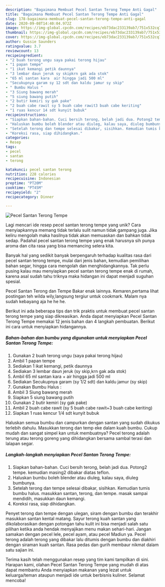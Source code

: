```yaml
---
description: "Bagaimana Membuat Pecel Santan Terong Tempe Anti Gagal"
title: "Bagaimana Membuat Pecel Santan Terong Tempe Anti Gagal"
slug: 178-bagaimana-membuat-pecel-santan-terong-tempe-anti-gagal
date: 2020-09-08T14:40:04.972Z
image: https://img-global.cpcdn.com/recipes/eb73dac233139ab7/751x532cq70/pecel-santan-terong-tempe-foto-resep-utama.jpg
thumbnail: https://img-global.cpcdn.com/recipes/eb73dac233139ab7/751x532cq70/pecel-santan-terong-tempe-foto-resep-utama.jpg
cover: https://img-global.cpcdn.com/recipes/eb73dac233139ab7/751x532cq70/pecel-santan-terong-tempe-foto-resep-utama.jpg
author: Gussie Saunders
ratingvalue: 3.7
reviewcount: 13
recipeingredient:
- "2 buah terong ungu saya pakai terong hijau"
- "1 papan tempe"
- "1 ikat kemangi petik daunnya"
- "3 lembar daun jeruk sy skipkrn gak ada stok"
- "65 ml santan kara  air hingga jadi 500 ml"
- "Secukupnya garam sy 12 sdt dan kaldu jamur sy skip"
- " Bumbu Halus "
- "3 Siung bawang merah"
- "5 siung bawang putih"
- "2 butir kemiri sy gak pake"
- "2 buah cabe rawit sy 5 buah cabe rawit3 buah cabe keriting"
- "1 ruas kencur 14 sdt kunyit bubuk"
recipeinstructions:
- "Siapkan bahan-bahan. Cuci bersih terong, belah jadi dua. Potong2 tempe. kemudian masing2 dibakar diatas teflon."
- "Haluskan bumbu boleh blender atau diuleg, kalau saya, diuleg bumbunya."
- "Setelah terong dan tempe selesai dibakar, sisihkan. Kemudian tumis bumbu halus. masukkan santan, terong, dan tempe. masak sampai mendidih, masukkan daun kemangi."
- "Koreksi rasa, siap dihidangkan."
categories:
- Resep
tags:
- pecel
- santan
- terong

katakunci: pecel santan terong 
nutrition: 228 calories
recipecuisine: Indonesian
preptime: "PT20M"
cooktime: "PT45M"
recipeyield: "2"
recipecategory: Dinner

---
```



![Pecel Santan Terong Tempe](https://img-global.cpcdn.com/recipes/eb73dac233139ab7/751x532cq70/pecel-santan-terong-tempe-foto-resep-utama.jpg)

Lagi mencari ide resep pecel santan terong tempe yang unik? Cara menyiapkannya memang tidak terlalu sulit namun tidak gampang juga. Jika keliru mengolah maka hasilnya tidak akan memuaskan dan bahkan tidak sedap. Padahal pecel santan terong tempe yang enak harusnya sih punya aroma dan cita rasa yang bisa memancing selera kita.

Banyak hal yang sedikit banyak berpengaruh terhadap kualitas rasa dari pecel santan terong tempe, mulai dari jenis bahan, kemudian pemilihan bahan segar, hingga cara mengolah dan menghidangkannya. Tak perlu pusing kalau mau menyiapkan pecel santan terong tempe enak di rumah, karena asal sudah tahu triknya maka hidangan ini dapat menjadi suguhan spesial.

Pecel Santan Terong dan Tempe Bakar enak lainnya. Kemaren,pertama lihat postingan teh wilda wily,langsung tergiur untuk cookmark. Malam nya sudah kebayang aja he he he.


Berikut ini ada beberapa tips dan trik praktis untuk membuat pecel santan terong tempe yang siap dikreasikan. Anda dapat menyiapkan Pecel Santan Terong Tempe memakai 12 jenis bahan dan 4 langkah pembuatan. Berikut ini cara untuk menyiapkan hidangannya.

<!--inarticleads1-->

##### Bahan-bahan dan bumbu yang digunakan untuk menyiapkan Pecel Santan Terong Tempe:

1. Gunakan 2 buah terong ungu (saya pakai terong hijau)
1. Ambil 1 papan tempe
1. Sediakan 1 ikat kemangi, petik daunnya
1. Sediakan 3 lembar daun jeruk (sy skip,krn gak ada stok)
1. Ambil 65 ml santan kara + air hingga jadi 500 ml
1. Sediakan Secukupnya garam (sy 1/2 sdt) dan kaldu jamur (sy skip)
1. Gunakan  Bumbu Halus :
1. Ambil 3 Siung bawang merah
1. Siapkan 5 siung bawang putih
1. Gunakan 2 butir kemiri (sy gak pake)
1. Ambil 2 buah cabe rawit (sy 5 buah cabe rawit+3 buah cabe keriting)
1. Siapkan 1 ruas kencur 1/4 sdt kunyit bubuk


Haluskan semua bumbu dan campurkan dengan santan yang sudah dikukus terlebih dahulu. Masukkan terong dan temp eke dalam kuah bumbu. Cukup mudah dan sangat simpel kan untuk membuatnya? Pecel terong adalah terung atau terong goreng yang dihidangkan bersama sambal terasi dan lalapan segar. 

<!--inarticleads2-->

##### Langkah-langkah menyiapkan Pecel Santan Terong Tempe:

1. Siapkan bahan-bahan. Cuci bersih terong, belah jadi dua. Potong2 tempe. kemudian masing2 dibakar diatas teflon.
1. Haluskan bumbu boleh blender atau diuleg, kalau saya, diuleg bumbunya.
1. Setelah terong dan tempe selesai dibakar, sisihkan. Kemudian tumis bumbu halus. masukkan santan, terong, dan tempe. masak sampai mendidih, masukkan daun kemangi.
1. Koreksi rasa, siap dihidangkan.


Penyet terong dan tempe dengan ulegan, siram dengan bumbu dan terakhir masukkan santan kental matang. Sayur terong kuah santan yang dikolaborasikan dengan potongan tahu kulit ini bisa menjadi salah satu pilihan ketika anda hendak menyajikan menu makan sehari-hari. Jangan samakan dengan pecel lele, pecel ayam, atau pecel Madiun ya. Pecel terong adalah terong yang dibakar lalu ditumis dengan bumbu dan diakhiri dengan siraman kuah santan. Rasa pedas dan gurih membaur nikmat dalam satu sajian ini. 

Terima kasih telah menggunakan resep yang tim kami tampilkan di sini. Harapan kami, olahan Pecel Santan Terong Tempe yang mudah di atas dapat membantu Anda menyiapkan makanan yang lezat untuk keluarga/teman ataupun menjadi ide untuk berbisnis kuliner. Selamat mencoba!
